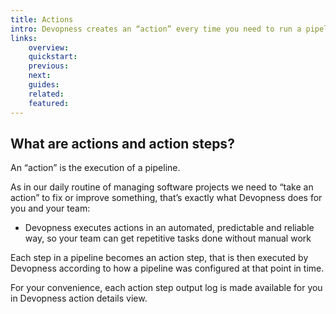 ```yaml
---
title: Actions
intro: Devopness creates an “action” every time you need to run a pipeline to perform single-step or multi-step operations on resources in your project environments.
links:
    overview:
    quickstart:
    previous:
    next:
    guides:
    related:
    featured:
---
```


## What are actions and action steps?
An “action” is the execution of a pipeline.

As in our daily routine of managing software projects we need to “take an action” to fix or improve something, that’s exactly what Devopness does for you and your team:
- Devopness executes actions in an automated, predictable and reliable way, so your team can get repetitive tasks done without manual work

Each step in a pipeline becomes an action step, that is then executed by Devopness according to how a pipeline was configured at that point in time.

For your convenience, each action step output log is made available for you in Devopness action details view.
